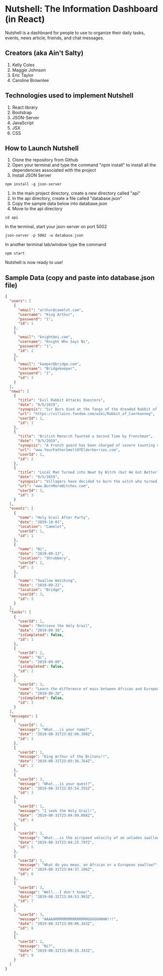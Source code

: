 # Nutshell: The Information Dashboard (in React)

Nutshell is a dashboard for people to use to organize their daily tasks, events, news article, friends, and chat messages.

## Creators (aka Ain't Salty)
1. Kelly Coles
1. Maggie Johnson
1. Eric Taylor
1. Caroline Brownlee

## Technologies used to implement Nutshell
1. React library
1. Bootstrap
1. JSON-Server
1. JavaScript
1. JSX
1. CSS

## How to Launch Nutshell

1. Clone the repository from Github
1. Open your terminal and type the command "npm install" to install all the dependencies associated with the project
1. Install JSON Server
```
npm install -g json-server
```
1. In the main project directory, create a new directory called "api"
1. In the api directory, create a file called "database.json"
1. Copy the sample data below into database.json
1. Move to the api directory
```
cd api
```
In the terminal, start your json-server on port 5002
```
json-server -p 5002 -w database.json
```
In another terminal tab/window type the command
```
npm start
```
Nutshell is now ready to use!

## Sample Data (copy and paste into database.json file)
```json
{
  "users": [
    {
      "email": "arthur@camelot.com",
      "username": "King Arthur",
      "password": "1",
      "id": 1
    },
    {
      "email": "knight@ni.com",
      "username": "Knight Who Says Ni",
      "password": "1",
      "id": 2
    },
    {
      "email": "keeper@bridge.com",
      "username": "Bridgekeeper",
      "password": "1",
      "id": 3
    }
  ],
  "news": [
    {
      "title": "Evil Rabbit Attacks Questers",
      "date": "9/5/2019",
      "synopsis": "Sir Bors died at the fangs of the dreaded Rabbit of Caerbannog whilst he and his fellow knights were seeking the Holy Grail.",
      "url": "https://villains.fandom.com/wiki/Rabbit_of_Caerbannog",
      "userId": 1,
      "id": 1
    },
    {
      "title": "British Monarch Taunted a Second Time by Frenchman",
      "date": "9/5/2019",
      "synopsis": "A French guard has been charged of severe taunting of one King Arthur in his quest for the Holy Grail",
      "url": "www.YourFatherSmeltOfElderberries.com",
      "userId": 2,
      "id": 2
    },
    {
      "title": "Local Man Turned into Newt by Witch (but He Got Better)",
      "date": "9/5/2019",
      "synopsis": "Villagers have decided to burn the witch who turned a local man into a newt after learning that she weighs the same as a duck.",
      "url": "www.BurnMoreWitches.com",
      "userId": 3,
      "id": 3
    }
  ],
  "events": [
    {
      "name": "Holy Grail After Party",
      "date": "2019-10-01",
      "location": "Camelot",
      "userId": 1,
      "id": 1
    },
    {
      "name": "Ni",
      "date": "2019-09-13",
      "location": "Shrubbery",
      "userId": 2,
      "id": 2
    },
    {
      "name": "Swallow Watching",
      "date": "2019-09-21",
      "location": "Bridge",
      "userId": 3,
      "id": 3
    }
  ],
  "tasks": [
    {
      "userId": 1,
      "name": "Retrieve the Holy Grail",
      "date": "2019-09-30",
      "isCompleted": false,
      "id": 1
    },
    {
      "userId": 2,
      "name": "Ni",
      "date": "2019-09-09",
      "isCompleted": false,
      "id": 2
    },
    {
      "userId": 3,
      "name": "Learn the difference of mass between African and European swallows",
      "date": "2019-09-20",
      "isCompleted": false,
      "id": 3
    }
  ],
  "messages": [
    {
      "userId": 3,
      "message": "What...is your name?",
      "date": "2019-08-31T23:02:06.300Z",
      "id": 1
    },
    {
      "userId": 1,
      "message": "King Arthur of the Britons!!",
      "date": "2019-08-31T23:03:36.764Z",
      "id": 2
    },
    {
      "userId": 3,
      "message": "What...is your quest?",
      "date": "2019-08-31T23:03:54.355Z",
      "id": 3
    },
    {
      "userId": 1,
      "message": "I seek the Holy Grail!",
      "date": "2019-08-31T23:04:09.888Z",
      "id": 4
    },
    {
      "userId": 3,
      "message": "What...is the airspeed velocity of an unladen swallow?",
      "date": "2019-08-31T23:04:25.797Z",
      "id": 5
    },
    {
      "userId": 1,
      "message": "What do you mean, an African or a European swallow?",
      "date": "2019-08-31T23:04:37.106Z",
      "id": 6
    },
    {
      "userId": 3,
      "message": "Well...I don't know!",
      "date": "2019-08-31T23:04:53.983Z",
      "id": 7
    },
    {
      "userId": 3,
      "message": "AAAAARRRRRRRRRRRRRRRGGGGGHHHH!!!",
      "date": "2019-08-31T23:09:06.343Z",
      "id": 8
    },
    {
      "userId": 2,
      "message": "Ni?",
      "date": "2019-08-31T23:09:35.343Z",
      "id": 9
    }
  ]
}
```